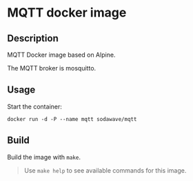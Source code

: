 # MQTT docker image

## Description

MQTT Docker image based on Alpine.

The MQTT broker is mosquitto.

## Usage

Start the container:

```
docker run -d -P --name mqtt sodawave/mqtt
```

## Build

Build the image with `make`.

> Use `make help` to see available commands for this image.
